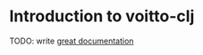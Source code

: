 # Introduction to voitto-clj

TODO: write [great documentation](http://jacobian.org/writing/great-documentation/what-to-write/)
